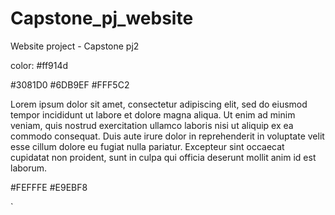 # Capstone_pj_website

Website project - Capstone pj2

color: #ff914d

#3081D0
#6DB9EF
#FFF5C2

Lorem ipsum dolor sit amet, consectetur adipiscing elit, sed do eiusmod tempor incididunt ut labore et dolore magna aliqua. Ut enim ad minim veniam, quis nostrud exercitation ullamco laboris nisi ut aliquip ex ea commodo consequat. Duis aute irure dolor in reprehenderit in voluptate velit esse cillum dolore eu fugiat nulla pariatur. Excepteur sint occaecat cupidatat non proident, sunt in culpa qui officia deserunt mollit anim id est laborum.




#FEFFFE
#E9EBF8


`